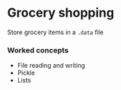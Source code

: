 # Grocery shopping

Store grocery items in a `.data` file

### Worked concepts
* File reading and writing
* Pickle
* Lists